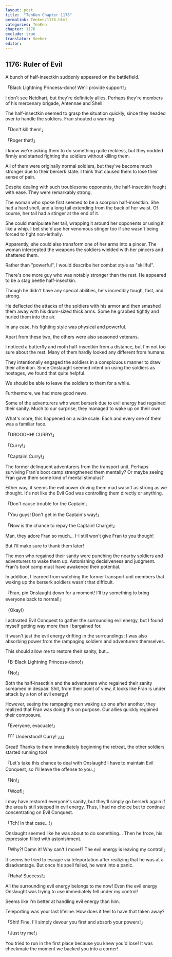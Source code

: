 ```yaml
---
layout: post
title:  "TenKen Chapter 1176"
permalink: Tenken/1176.html
categories: TenKen
chapter: 1176
exclude: true
translator: Seeker
editor: 
---
```

<h2>1176: Ruler of Evil</h2>

A bunch of half-insectkin suddenly appeared on the battlefield.

「Black Lightning Princess-dono! We'll provide support!」

I don't see Neidhart, but they're definitely allies. Perhaps they're members of his mercenary brigade, Antennae and Shell.

The half-insectkin seemed to grasp the situation quickly, since they headed over to handle the soldiers. Fran shouted a warning.

「Don't kill them!」

「Roger that!」

I know we're asking them to do something quite reckless, but they nodded firmly and started fighting the soldiers without killing them.

All of them were originally normal soldiers, but they've become much stronger due to their berserk state. I think that caused them to lose their sense of pain.

Despite dealing with such troublesome opponents, the half-insectkin fought with ease. They were remarkably strong.

The woman who spoke first seemed to be a scorpion half-insectkin. She had a hard shell, and a long tail extending from the back of her waist. Of course, her tail had a stinger at the end of it.

She could manipulate her tail, wrapping it around her opponents or using it like a whip. I bet she'd use her venomous stinger too if she wasn't being forced to fight non-lethally.

Apparently, she could also transform one of her arms into a pincer. The woman intercepted the weapons the soldiers wielded with her pincers and shattered them.

Rather than "powerful", I would describe her combat style as "skillful".

There's one more guy who was notably stronger than the rest. He appeared to be a stag beetle half-insectkin.

Though he didn't have any special abilities, he's incredibly tough, fast, and strong.

He deflected the attacks of the soldiers with his armor and then smashed them away with his drum-sized thick arms. Some he grabbed tightly and hurled them into the air.

In any case, his fighting style was physical and powerful.

Apart from these two, the others were also seasoned veterans.

I noticed a butterfly and moth half-insectkin from a distance, but I'm not too sure about the rest. Many of them hardly looked any different from humans.

They intentionally engaged the soldiers in a conspicuous manner to draw their attention. Since Onslaught seemed intent on using the soldiers as hostages, we found that quite helpful.

We should be able to leave the soldiers to them for a while.

Furthermore, we had more good news.

Some of the adventurers who went berserk due to evil energy had regained their sanity. Much to our surprise, they managed to wake up on their own.

What's more, this happened on a wide scale. Each and every one of them was a familiar face.

「UROOOHH! CURRY!」

「Curry!」

「Captain! Curry!」

The former delinquent adventurers from the transport unit. Perhaps surviving Fran's boot camp strengthened them mentally? Or maybe seeing Fran gave them some kind of mental stimulus?

Either way, it seems the evil power driving them mad wasn't as strong as we thought. It's not like the Evil God was controlling them directly or anything.

「Don't cause trouble for the Captain!」

「You guys! Don't get in the Captain's way!」

「Now is the chance to repay the Captain! Charge!」

Man, they adore Fran so much... I-I still won't give Fran to you though!

But I'll make sure to thank them later!

The men who regained their sanity were punching the nearby soldiers and adventurers to wake them up. Astonishing decisiveness and judgment. Fran's boot camp must have awakened their potential.

In addition, I learned from watching the former transport unit members that waking up the berserk soldiers wasn't that difficult.

『Fran, pin Onslaught down for a moment! I'll try something to bring everyone back to normal!』

（Okay!）

I activated Evil Conquest to gather the surrounding evil energy, but I found myself getting way more than I bargained for.

It wasn't just the evil energy drifting in the surroundings; I was also absorbing power from the rampaging soldiers and adventurers themselves.

This should allow me to restore their sanity, but...

「B-Black Lightning Princess-dono!」

「No!」

Both the half-insectkin and the adventurers who regained their sanity screamed in despair. Shit, from their point of view, it looks like Fran is under attack by a ton of evil energy!

However, seeing the rampaging men waking up one after another, they realized that Fran was doing this on purpose. Our allies quickly regained their composure.

「Everyone, evacuate!」

「「「  Understood! Curry!  」」」

Great! Thanks to them immediately beginning the retreat, the other soldiers started running too!

『Let's take this chance to deal with Onslaught! I have to maintain Evil Conquest, so I'll leave the offense to you.』

「Nn!」

「Woof!」

I may have restored everyone's sanity, but they'll simply go berserk again if the area is still steeped in evil energy. Thus, I had no choice but to continue concentrating on Evil Conquest.

「Tch! In that case...!」

Onslaught seemed like he was about to do something... Then he froze, his expression filled with astonishment.

「Why?! Damn it! Why can't I move!? The evil energy is leaving my control!」

It seems he tried to escape via teleportation after realizing that he was at a disadvantage. But once his spell failed, he went into a panic.

『Haha! Success!』

All the surrounding evil energy belongs to me now! Even the evil energy Onslaught was trying to use immediately fell under my control!

Seems like I'm better at handling evil energy than him.

Teleporting was your last lifeline. How does it feel to have that taken away?

「Shit! Fine, I'll simply devour you first and absorb your powers!」

「Just try me!」

You tried to run in the first place because you knew you'd lose! It was checkmate the moment we backed you into a corner!



